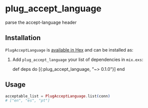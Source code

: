 # plug_accept_language

parse the accept-language header

## Installation

`PlugAcceptLanguage` is [available in Hex](https://hex.pm/docs/publish) and can be installed as:

  1. Add `plug_accept_language` your list of dependencies in `mix.exs`:

        def deps do
          [{:plug_accept_language, "~> 0.1.0"}]
        end

## Usage

```elixir
acceptable_list = PlugAcceptLanguage.list(conn)
# ["en", "es", "pt"]
```
